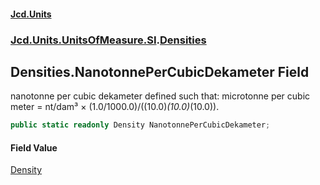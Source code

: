 #### [Jcd.Units](index.md 'index')

### [Jcd.Units.UnitsOfMeasure.SI](Jcd.Units.UnitsOfMeasure.SI.md 'Jcd.Units.UnitsOfMeasure.SI').[Densities](Densities.md 'Jcd.Units.UnitsOfMeasure.SI.Densities')

## Densities.NanotonnePerCubicDekameter Field

nanotonne per cubic dekameter defined such that: microtonne per cubic meter = nt/dam³ ×
(1.0/1000.0)/((10.0)*(10.0)*(10.0)).

```csharp
public static readonly Density NanotonnePerCubicDekameter;
```

#### Field Value

[Density](Density.md 'Jcd.Units.UnitTypes.Density')